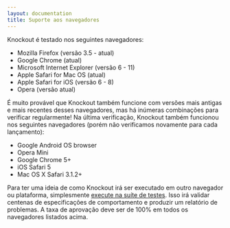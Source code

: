 ```yaml
---
layout: documentation
title: Suporte aos navegadores
---
```


Knockout é testado nos seguintes navegadores:

 * Mozilla Firefox (versão 3.5 - atual)
 * Google Chrome (atual)
 * Microsoft Internet Explorer (versão 6 - 11)
 * Apple Safari for Mac OS (atual)
 * Apple Safari for iOS (versão 6 - 8)
 * Opera (versão atual)

É muito provável que Knockout também funcione com versões mais antigas e mais recentes desses navegadores, mas há inúmeras combinações para verificar regularmente! Na última verificação, Knockout também funcionou nos seguintes navegadores (porém não verificamos novamente para cada lançamento):

 * Google Android OS browser
 * Opera Mini
 * Google Chrome 5+
 * iOS Safari 5
 * Mac OS X Safari 3.1.2+

Para ter uma ideia de como Knockout irá ser executado em outro navegador ou plataforma, simplesmente [execute na suíte de testes](http://knockoutjs.com/spec/runner.html). Isso irá validar centenas de especificações de comportamento e produzir um relatório de problemas. A taxa de aprovação deve ser de 100% em todos os navegadores listados acima.
